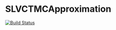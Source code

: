 # SLVCTMCApproximation

[![Build Status](https://github.com/KumarRishabh98/SLVCTMCApproximation.jl/actions/workflows/CI.yml/badge.svg?branch=main)](https://github.com/KumarRishabh98/SLVCTMCApproximation.jl/actions/workflows/CI.yml?query=branch%3Amain)
